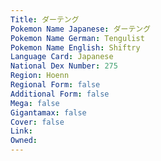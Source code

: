 ```yaml
---
﻿Title: ダーテング
Pokemon Name Japanese: ダーテング
Pokemon Name German: Tengulist
Pokemon Name English: Shiftry
Language Card: Japanese
National Dex Number: 275
Region: Hoenn
Regional Form: false
Additional Form: false
Mega: false
Gigantamax: false
Cover: false
Link: 
Owned: 
---
```

